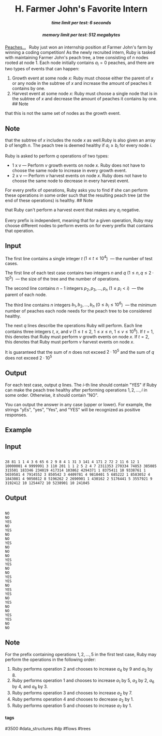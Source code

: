 <h1 style='text-align: center;'> H. Farmer John's Favorite Intern</h1>

<h5 style='text-align: center;'>time limit per test: 6 seconds</h5>
<h5 style='text-align: center;'>memory limit per test: 512 megabytes</h5>

[Peaches...](https://soundcloud.com/jackblack-sc/peaches)⠀Ruby just won an internship position at Farmer John's farm by winning a coding competition! As the newly recruited intern, Ruby is tasked with maintaining Farmer John's peach tree, a tree consisting of $n$ nodes rooted at node $1$. Each node initially contains $a_i = 0$ peaches, and there are two types of events that can happen: 

1. Growth event at some node $x$: Ruby must choose either the parent of $x$ or any node in the subtree of $x$ and increase the amount of peaches it contains by one.
2. Harvest event at some node $x$: Ruby must choose a single node that is in the subtree of $x$ and decrease the amount of peaches it contains by one. ## Note

 that this is not the same set of nodes as the growth event.

 ## Note

 that the subtree of $x$ includes the node $x$ as well.Ruby is also given an array $b$ of length $n$. The peach tree is deemed healthy if $a_i \ge b_i$ for every node $i$.

Ruby is asked to perform $q$ operations of two types: 

* 1 x v — Perform $v$ growth events on node $x$. Ruby does not have to choose the same node to increase in every growth event.
* 2 x v — Perform $v$ harvest events on node $x$. Ruby does not have to choose the same node to decrease in every harvest event.

For every prefix of operations, Ruby asks you to find if she can perform these operations in some order such that the resulting peach tree (at the end of these operations) is healthy. ## Note

 that Ruby can't perform a harvest event that makes any $a_i$ negative.

Every prefix is independent, meaning that for a given operation, Ruby may choose different nodes to perform events on for every prefix that contains that operation. 

## Input

The first line contains a single integer $t$ ($1 \le t \le 10^4$)  — the number of test cases.

The first line of each test case contains two integers $n$ and $q$ ($1 \le n, q \le 2 \cdot 10^5$)  — the size of the tree and the number of operations.

The second line contains $n - 1$ integers $p_2, p_3, \ldots, p_n$ ($1 \le p_i < i$)  — the parent of each node.

The third line contains $n$ integers $b_1, b_2, \ldots, b_n$ ($0 \le b_i \le 10^6$)  — the minimum number of peaches each node needs for the peach tree to be considered healthy.

The next $q$ lines describe the operations Ruby will perform. Each line contains three integers $t$, $x$, and $v$ ($1 \le t \le 2$, $1 \le x \le n$, $1 \le v \le 10^6$). If $t = 1$, this denotes that Ruby must perform $v$ growth events on node $x$. If $t = 2$, this denotes that Ruby must perform $v$ harvest events on node $x$.

It is guaranteed that the sum of $n$ does not exceed $2 \cdot 10^5$ and the sum of $q$ does not exceed $2 \cdot 10^5$

## Output

For each test case, output $q$ lines. The $i$-th line should contain "YES" if Ruby can make the peach tree healthy after performing operations $1, 2, \ldots, i$ in some order. Otherwise, it should contain "NO".

You can output the answer in any case (upper or lower). For example, the strings "yEs", "yes", "Yes", and "YES" will be recognized as positive responses.

## Example

## Input


```

28 81 1 1 4 3 6 65 6 2 9 8 4 1 31 3 141 4 171 2 72 2 11 6 12 1 10000001 4 9999991 3 110 201 1 1 2 5 2 4 7 2311353 270334 74853 385085 315501 183346 234819 417314 103862 4294371 1 8375411 10 9338761 1 5659581 4 7914552 3 850542 3 4409781 4 9810401 5 685222 1 8583052 4 1843081 4 9050812 8 5196262 2 2690901 1 430162 2 5176441 5 3557921 9 3192412 10 1254472 10 5238901 10 241045
```
## Output


```

NO
NO
YES
NO
YES
NO
NO
YES
NO
NO
NO
YES
YES
NO
NO
YES
YES
NO
YES
YES
NO
YES
NO
NO
YES
YES
NO
NO

```
## Note

For the prefix containing operations $1, 2, \ldots, 5$ in the first test case, Ruby may perform the operations in the following order:

1. Ruby performs operation $2$ and chooses to increase $a_4$ by $9$ and $a_5$ by $8$.
2. Ruby performs operation $1$ and chooses to increase $a_1$ by $5$, $a_3$ by $2$, $a_6$ by $4$, and $a_8$ by $3$.
3. Ruby performs operation $3$ and chooses to increase $a_2$ by $7$.
4. Ruby performs operation $4$ and chooses to decrease $a_2$ by $1$.
5. Ruby performs operation $5$ and chooses to increase $a_7$ by $1$.


#### tags 

#3500 #data_structures #dp #flows #trees 